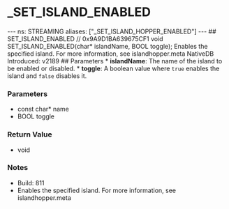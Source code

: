 # _SET_ISLAND_ENABLED

--- ns: STREAMING aliases: ["_SET_ISLAND_HOPPER_ENABLED"] --- ## SET_ISLAND_ENABLED  // 0x9A9D1BA639675CF1 void SET_ISLAND_ENABLED(char* islandName, BOOL toggle);  Enables the specified island. For more information, see islandhopper.meta  NativeDB Introduced: v2189  ## Parameters * **islandName**: The name of the island to be enabled or disabled. * **toggle**: A boolean value where `true` enables the island and `false` disables it.

### Parameters
* const char* name
* BOOL toggle

### Return Value
* void

### Notes
* Build: 811
* Enables the specified island. For more information, see islandhopper.meta


